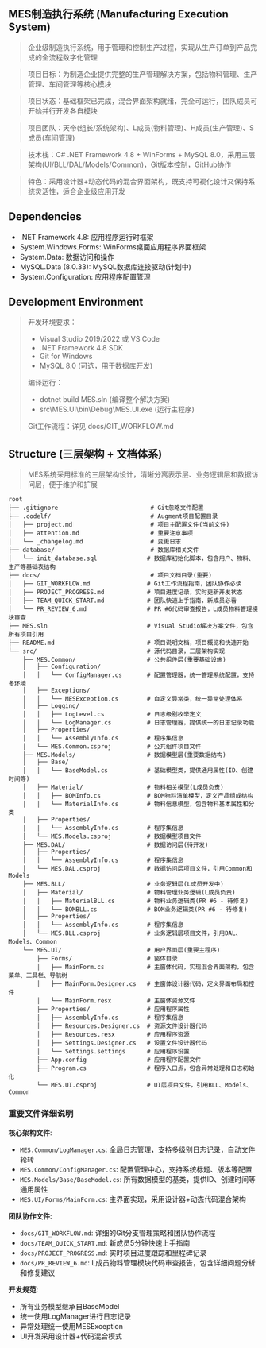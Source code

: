 ## MES制造执行系统 (Manufacturing Execution System)

> 企业级制造执行系统，用于管理和控制生产过程，实现从生产订单到产品完成的全流程数字化管理

> 项目目标：为制造企业提供完整的生产管理解决方案，包括物料管理、生产管理、车间管理等核心模块

> 项目状态：基础框架已完成，混合界面架构就绪，完全可运行，团队成员可开始并行开发各自模块

> 项目团队：天帝(组长/系统架构)、L成员(物料管理)、H成员(生产管理)、S成员(车间管理)

> 技术栈：C# .NET Framework 4.8 + WinForms + MySQL 8.0，采用三层架构(UI/BLL/DAL/Models/Common)，Git版本控制，GitHub协作

> 特色：采用设计器+动态代码的混合界面架构，既支持可视化设计又保持系统灵活性，适合企业级应用开发

## Dependencies

* .NET Framework 4.8: 应用程序运行时框架
* System.Windows.Forms: WinForms桌面应用程序界面框架
* System.Data: 数据访问和操作
* MySQL.Data (8.0.33): MySQL数据库连接驱动(计划中)
* System.Configuration: 应用程序配置管理

## Development Environment

> 开发环境要求：
> - Visual Studio 2019/2022 或 VS Code
> - .NET Framework 4.8 SDK
> - Git for Windows
> - MySQL 8.0 (可选，用于数据库开发)
>
> 编译运行：
> - dotnet build MES.sln (编译整个解决方案)
> - src\MES.UI\bin\Debug\MES.UI.exe (运行主程序)
>
> Git工作流程：详见 docs/GIT_WORKFLOW.md


## Structure (三层架构 + 文档体系)

> MES系统采用标准的三层架构设计，清晰分离表示层、业务逻辑层和数据访问层，便于维护和扩展

```
root
├── .gitignore                          # Git忽略文件配置
├── .codelf/                            # Augment项目配置目录
│   ├── project.md                      # 项目主配置文件(当前文件)
│   ├── attention.md                    # 重要注意事项
│   └── _changelog.md                   # 变更日志
├── database/                           # 数据库相关文件
│   └── init_database.sql              # 数据库初始化脚本，包含用户、物料、生产等基础表结构
├── docs/                               # 项目文档目录(重要)
│   ├── GIT_WORKFLOW.md                # Git工作流程指南，团队协作必读
│   ├── PROJECT_PROGRESS.md            # 项目进度记录，实时更新开发状态
│   ├── TEAM_QUICK_START.md            # 团队快速上手指南，新成员必看
│   └── PR_REVIEW_6.md                 # PR #6代码审查报告，L成员物料管理模块审查
├── MES.sln                            # Visual Studio解决方案文件，包含所有项目引用
├── README.md                          # 项目说明文档，项目概览和快速开始
└── src/                               # 源代码目录，三层架构实现
    ├── MES.Common/                    # 公共组件层(重要基础设施)
    │   ├── Configuration/
    │   │   └── ConfigManager.cs       # 配置管理器，统一管理系统配置，支持多环境
    │   ├── Exceptions/
    │   │   └── MESException.cs        # 自定义异常类，统一异常处理体系
    │   ├── Logging/
    │   │   ├── LogLevel.cs            # 日志级别枚举定义
    │   │   └── LogManager.cs          # 日志管理器，提供统一的日志记录功能
    │   ├── Properties/
    │   │   └── AssemblyInfo.cs        # 程序集信息
    │   └── MES.Common.csproj          # 公共组件项目文件
    ├── MES.Models/                    # 数据模型层(重要数据结构)
    │   ├── Base/
    │   │   └── BaseModel.cs           # 基础模型类，提供通用属性(ID、创建时间等)
    │   ├── Material/                  # 物料相关模型(L成员负责)
    │   │   ├── BOMInfo.cs             # BOM物料清单模型，定义产品组成结构
    │   │   └── MaterialInfo.cs        # 物料信息模型，包含物料基本属性和分类
    │   ├── Properties/
    │   │   └── AssemblyInfo.cs        # 程序集信息
    │   └── MES.Models.csproj          # 数据模型项目文件
    ├── MES.DAL/                       # 数据访问层(待开发)
    │   ├── Properties/
    │   │   └── AssemblyInfo.cs        # 程序集信息
    │   └── MES.DAL.csproj             # 数据访问层项目文件，引用Common和Models
    ├── MES.BLL/                       # 业务逻辑层(L成员开发中)
    │   ├── Material/                  # 物料管理业务逻辑(L成员负责)
    │   │   ├── MaterialBLL.cs         # 物料业务逻辑类(PR #6 - 待修复)
    │   │   └── BOMBLL.cs              # BOM业务逻辑类(PR #6 - 待修复)
    │   ├── Properties/
    │   │   └── AssemblyInfo.cs        # 程序集信息
    │   └── MES.BLL.csproj             # 业务逻辑层项目文件，引用DAL、Models、Common
    └── MES.UI/                        # 用户界面层(重要主程序)
        ├── Forms/                     # 窗体目录
        │   ├── MainForm.cs            # 主窗体代码，实现混合界面架构，包含菜单、工具栏、导航树
        │   ├── MainForm.Designer.cs   # 主窗体设计器代码，定义界面布局和控件
        │   └── MainForm.resx          # 主窗体资源文件
        ├── Properties/                # 应用程序属性
        │   ├── AssemblyInfo.cs        # 程序集信息
        │   ├── Resources.Designer.cs  # 资源文件设计器代码
        │   ├── Resources.resx         # 应用程序资源
        │   ├── Settings.Designer.cs   # 设置文件设计器代码
        │   └── Settings.settings      # 应用程序设置
        ├── App.config                 # 应用程序配置文件
        ├── Program.cs                 # 程序入口点，包含异常处理和日志初始化
        └── MES.UI.csproj              # UI层项目文件，引用BLL、Models、Common
```

### 重要文件详细说明

**核心架构文件**:
- `MES.Common/LogManager.cs`: 全局日志管理，支持多级别日志记录，自动文件轮转
- `MES.Common/ConfigManager.cs`: 配置管理中心，支持系统标题、版本等配置
- `MES.Models/Base/BaseModel.cs`: 所有数据模型的基类，提供ID、创建时间等通用属性
- `MES.UI/Forms/MainForm.cs`: 主界面实现，采用设计器+动态代码混合架构

**团队协作文件**:
- `docs/GIT_WORKFLOW.md`: 详细的Git分支管理策略和团队协作流程
- `docs/TEAM_QUICK_START.md`: 新成员5分钟快速上手指南
- `docs/PROJECT_PROGRESS.md`: 实时项目进度跟踪和里程碑记录
- `docs/PR_REVIEW_6.md`: L成员物料管理模块代码审查报告，包含详细问题分析和修复建议



**开发规范**:
- 所有业务模型继承自BaseModel
- 统一使用LogManager进行日志记录
- 异常处理统一使用MESException
- UI开发采用设计器+代码混合模式
